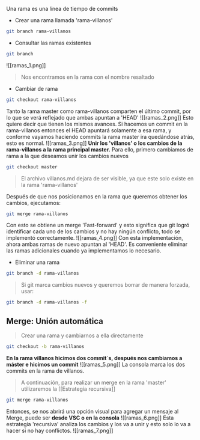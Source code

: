 Una rama es una línea de tiempo de commits

- Crear una rama llamada 'rama-villanos'
```bash
git branch rama-villanos
```

- Consultar las ramas existentes
```bash
git branch
```

![[ramas_1.png]]
>Nos encontramos en la rama con el nombre resaltado

- Cambiar de rama
```bash
git checkout rama-villanos
```

Tanto la rama master como rama-villanos comparten el último commit, por lo que se verá reflejado que ambas apuntan a 'HEAD'
![[ramas_2.png]]
Esto quiere decir que tienen los mismos avances.
Si hacemos un commit en la rama-villanos entonces el HEAD apuntará solamente  a esa rama, y conforme vayamos haciendo commits la rama master ira quedándose atrás, esto es normal.
![[ramas_3.png]]
**Unir los 'villanos' o los cambios de la rama-villanos a la rama principal master.**
Para ello, primero cambiamos de rama a la que deseamos unir los cambios nuevos
```bash
git checkout master
```

>El archivo villanos.md dejara de ser visible, ya que este solo existe en la rama 'rama-villanos'

Después de que nos posicionamos en la rama que queremos obtener los cambios, ejecutamos:
```bash
git merge rama-villanos
```

Con esto se obtiene un merge 'Fast-forward' y esto significa que git logró identificar cada uno de los cambios y no hay ningún conflicto, todo se implementó correctamente.
![[ramas_4.png]]
Con esta implementación, ahora ambas ramas de nuevo apuntan al 'HEAD'. Es conveniente eliminar las ramas adicionales cuando ya implementamos lo necesario.

- Eliminar una rama
```bash
git branch -d rama-villanos
```

>Si git marca cambios nuevos y queremos borrar de manera forzada, usar:

```bash
git branch -d rama-villanos -f
```

## Merge: Unión automática

>Crear una rama y cambiarnos a ella directamente

```bash
git checkout -b rama-villanos
```

**En la rama villanos hicimos dos commit´s, después nos cambiamos a máster e hicimos un commit**
![[ramas_5.png]]
La consola marca los dos commits en la rama de villanos.

> A continuación, para realizar un merge en la rama 'master' utilizaremos la [[Estrategia recursiva]]

```bash
git merge rama-villanos
```
 Entonces, se nos abrirá una opción visual para agregar un mensaje al Merge, puede ser **desde VSC o en la consola**
 ![[ramas_6.png]]
 Esta estrategia 'recursiva' analiza los cambios y los va a unir y esto solo lo va a hacer si no hay conflictos.
![[ramas_7.png]]
